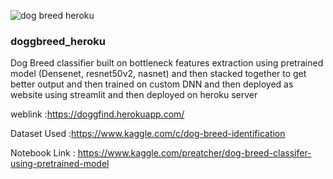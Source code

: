 ![dog breed heroku](https://user-images.githubusercontent.com/61107453/132993036-5f91b633-2c38-4c36-85a2-d07d5b8dc66b.gif)
### doggbreed_heroku

Dog Breed classifier built on bottleneck features extraction using pretrained model (Densenet, resnet50v2, nasnet) and then stacked together to get better output and then trained on custom DNN and then deployed as website using streamlit and then deployed on heroku server 

weblink :https://doggfind.herokuapp.com/

Dataset Used :https://www.kaggle.com/c/dog-breed-identification

Notebook Link : https://www.kaggle.com/preatcher/dog-breed-classifer-using-pretrained-model

